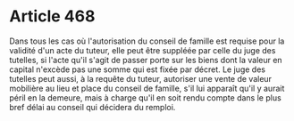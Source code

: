 # Article 468

Dans tous les cas où l'autorisation du conseil de famille est requise pour la validité d'un acte du tuteur, elle peut être suppléée par celle du juge des tutelles, si l'acte qu'il s'agit de passer porte sur les biens dont la valeur en capital n'excède pas une somme qui est fixée par décret.   Le juge des tutelles peut aussi, à la requête du tuteur, autoriser une vente de valeur mobilière au lieu et place du conseil de famille, s'il lui apparaît qu'il y aurait péril en la demeure, mais à charge qu'il en soit rendu compte dans le plus bref délai au conseil qui décidera du remploi.
